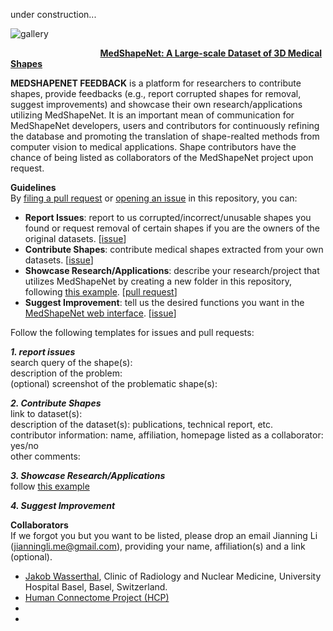 under construction...

![gallery](https://github.com/Jianningli/medshapenet-feedback/blob/main/assets/shape_gallery.png)

&emsp;  &emsp; &emsp;  &emsp;  &emsp; &emsp; &emsp; &emsp;  **[MedShapeNet: A Large-scale Dataset of 3D Medical Shapes](https://medshapenet-ikim.streamlit.app/)** 

**MEDSHAPENET FEEDBACK** is a platform for researchers to contribute shapes, provide feedbacks (e.g., report corrupted shapes for removal, suggest improvements) and showcase their own research/applications utilizing MedShapeNet. It is an important mean of communication for MedShapeNet developers, users and contributors for continuously refining the database and promoting the translation of shape-realted methods from computer vision to medical applications. Shape contributors have the chance of being listed as collaborators of the MedShapeNet project upon request. 


**Guidelines**  <br>
By [filing a pull request](https://github.com/Jianningli/medshapenet-feedback/pulls) or [opening an issue](https://github.com/Jianningli/medshapenet-feedback/issues) in this repository, you can:


* **Report Issues**: report to us corrupted/incorrect/unusable shapes you found or request removal of certain shapes if you are the owners of the original datasets. [[issue](https://github.com/Jianningli/medshapenet-feedback/issues)]  <br>
*  **Contribute Shapes**: contribute medical shapes extracted from your own datasets. [[issue](https://github.com/Jianningli/medshapenet-feedback/issues)] <br>
* **Showcase Research/Applications**: describe your research/project that utilizes MedShapeNet by creating a new folder in this repository, following [this example](https://github.com/Jianningli/medshapenet-feedback/tree/main/example-research-featuring-medshapenet). [[pull request](https://github.com/Jianningli/medshapenet-feedback/pulls)] <br>
* **Suggest Improvement**: tell us the desired functions you want in the [MedShapeNet web interface](https://medshapenet-ikim.streamlit.app/). [[issue](https://github.com/Jianningli/medshapenet-feedback/issues)] <br>

Follow the following templates for issues and pull requests: <br>

***1. report issues***<br>
search query of the shape(s):<br>
description of the problem:<br>
(optional) screenshot of the problematic shape(s):  <br>

***2. Contribute Shapes***<br>
link to dataset(s): <br>
description of the dataset(s): publications, technical report, etc. <br>
contributor information: name, affiliation, homepage
listed as a collaborator:  yes/no  <br>
other comments: <br>

***3. Showcase Research/Applications***  <br>
follow [this example](https://github.com/Jianningli/medshapenet-feedback/tree/main/example-research-featuring-medshapenet)  <br>

***4. Suggest Improvement*** <br>




**Collaborators**<br>
If we forgot you  but you want to be listed, please drop an email Jianning Li (jianningli.me@gmail.com), providing your name, affiliation(s) and a link (optional).

* [Jakob Wasserthal](https://github.com/wasserth/TotalSegmentator),  Clinic of Radiology and Nuclear Medicine, University Hospital Basel, Basel, Switzerland. <br>
* [Human Connectome Project (HCP)](https://www.humanconnectome.org/study/hcp-young-adult)
*
*


